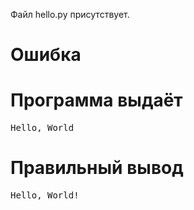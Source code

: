 Файл hello.py присутствует.
# Ошибка
# Программа выдаёт
<pre>
Hello, World
</pre>
# Правильный вывод
<pre>Hello, World!
</pre>